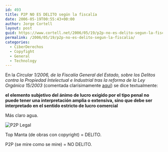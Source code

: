 ```yaml
---
id: 493
title: P2P NO ES DELITO según la fiscalí­a
date: 2006-05-19T00:55:43+00:00
author: Jorge Cortell
layout: post
guid: https://www.cortell.net/2006/05/19/p2p-no-es-delito-segun-la-fiscalia/
permalink: /2006/05/19/p2p-no-es-delito-segun-la-fiscalia/
categories:
  - CiberDerechos
  - Copyfight
  - General
  - Technology
---
```

En la _Circular 1/2006, de la Fiscalí­a General del Estado, sobre los Delitos contra la Propiedad Intelectual e Industrial tras la reforma de la Ley Orgánica 15/2003_ (comentada clarí­simamente <a target="_blank" title="Circular Fiscalí­a" href="https://noticias.juridicas.com/areas_virtual/Articulos/55-Derecho%20Penal/200605-1238141369361836.html">aquí­</a>) se dice textualmente:

**el elemento subjetivo del ánimo de lucro exigido por el tipo penal no puede tener una interpretación amplia o extensiva, sino que debe ser interpretado en el sentido estricto de lucro comercial**

Más claro agua.

![P2P Legal](https://static.flickr.com/45/127001357_812dec447b_m.jpg "P2P Legal")

Top Manta (de obras con copyright) = DELITO.

P2P (se mire como se mire) = NO DELITO.